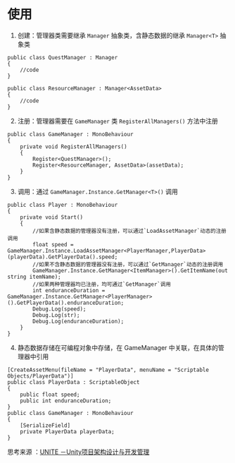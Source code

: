 # 使用
1. 创建：管理器类需要继承 `Manager` 抽象类，含静态数据的继承 `Manager<T>` 抽象类
```Csharp
public class QuestManager : Manager
{
    //code
}

public class ResourceManager : Manager<AssetData>
{
    //code
}
```
2. 注册：管理器需要在 `GameManager` 类 `RegisterAllManagers()` 方法中注册
```Csharp
public class GameManager : MonoBehaviour
{
    private void RegisterAllManagers()
    {
        Register<QuestManager>();
        Register<ResourceManager, AssetData>(assetData);
    }
}
```
3. 调用：通过 `GameManager.Instance.GetManager<T>()` 调用
```Csharp
public class Player : MonoBehaviour
{
    private void Start()
    {
        //如果含静态数据的管理器没有注册，可以通过`LoadAssetManager`动态的注册调用
        float speed = GameManager.Instance.LoadAssetManager<PlayerManager,PlayerData>(playerData).GetPlayerData().speed;
        //如果不含静态数据的管理器没有注册，可以通过`GetManager`动态的注册调用
        GameManager.Instance.GetManager<ItemManager>().GetItemName(out string itemName);
        //如果两种管理器均已注册，均可通过`GetManager`调用
        int enduranceDuration = GameManager.Instance.GetManager<PlayerManager>().GetPlayerData().enduranceDuration;
        Debug.Log(speed);
        Debug.Log(str);
        Debug.Log(enduranceDuration);
    }
}
```
4. 静态数据存储在可编程对象中存储，在 GameManager 中关联，在具体的管理器中引用
```Csharp
[CreateAssetMenu(fileName = "PlayerData", menuName = "Scriptable Objects/PlayerData")]
public class PlayerData : ScriptableObject
{
    public float speed;
    public int enduranceDuration;
}
public class GameManager : MonoBehaviour
{
    [SerializeField]
    private PlayerData playerData;
}
```

思考来源 ：[UNITE －Unity项目架构设计与开发管理](https://www.bilibili.com/video/BV1zs411F7Zv/?spm_id_from=333.337.search-card.all.click)
